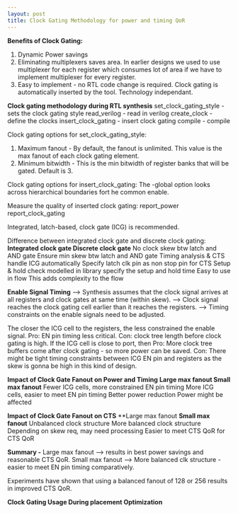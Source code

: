 ```yaml
---
layout: post
title: Clock Gating Methodology for power and timing QoR
---
```


**Benefits of Clock Gating:**
1) Dynamic Power savings
2) Eliminating multiplexers saves area. In earlier designs we used to use multiplexer for each register which consumes lot of area if we have to implement multiplexer for every register.
3) Easy to implement - no RTL code change is required. Clock gating is automatically inserted by the tool. Technology independant.

**Clock gating methodology during RTL synthesis**
set_clock_gating_style - sets the clock gating style
read_verilog - read in verilog
create_clock - define the clocks
insert_clock_gating - insert clock gating
compile - compile

Clock gating options for set_clock_gating_style:
1) Maximum fanout - By default, the fanout is unlimited. This value is the max fanout of each clock gating element.
2) Minimum bitwidth - This is the min bitwidth of register banks that will be gated. Default is 3.

Clock gating options for insert_clock_gating:
The -global option looks across hierarchical boundaries fort he common enable.

Measure the quality of inserted clock gating:
report_power
report_clock_gating

Integrated, latch-based, clock gate (ICG) is recommended.

Difference between integrated clock gate and discrete clock gating:
**Integrated clock gate                                      Discrete clock gate**
No clock skew btw latch and AND gate                   Ensure min skew btw latch and AND gate
Timing analysis & CTS handle ICG automatically      Specify latch clk pin as non stop pin for CTS
Setup & hold check modelled in library              specify the setup and hold time
Easy to use in flow                                 This adds complexity to the flow

**Enable Signal Timing**
--> Synthesis assumes that the clock signal arrives at all registers and clock gates at same time (within skew).
--> Clock signal reaches the clock gating cell earlier than it reaches the registers.
--> Timing constraints on the enable signals need to be adjusted.

The closer the ICG cell to the registers, the less constrained the enable signal. Pro: EN pin timing less critical. Con: clock tree length before clock gating is high.
If the ICG cell is close to port, then Pro: More clock tree buffers come after clock gating - so more power can be saved. Con: There might be tight timing constraints between ICG EN pin and registers as the skew is gonna be high in this kind of design.

**Impact of Clock Gate Fanout on Power and Timing**
**Large max fanout                                            Small max fanout**
Fewer ICG cells, more constrained EN pin timing     More ICG cells, easier to meet EN pin timing
Better power reduction                                    Power might be affected

**Impact of Clock Gate Fanout on CTS**
**Large max fanout                                    **Small max fanout**
Unbalanced clock structure                         More balanced clock structure
Depending on skew req, may need processing           Easier to meet CTS QoR
for CTS QoR

**Summary -**
Large max fanout --> results in best power savings and reasonable CTS QoR.
Small max fanout --> More balanced clk structure - easier to meet EN pin timing comparatively.

Experiments have shown that using a balanced fanout of 128 or 256 results in improved CTS QoR.

**Clock Gating Usage During placement Optimization**
